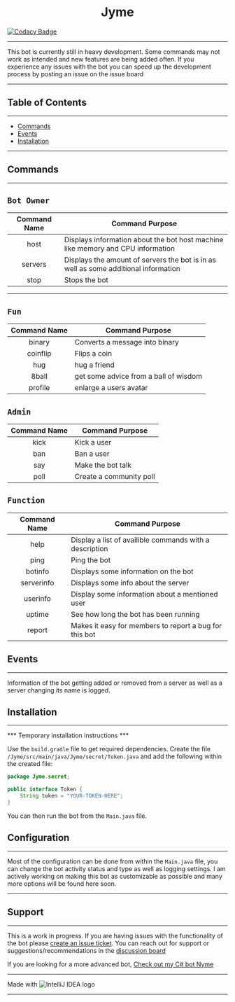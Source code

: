 <h1 align="center">Jyme</h1>

[![Codacy Badge](https://app.codacy.com/project/badge/Grade/c6ac604d18a445ae99f34cda5c802ce1)](https://www.codacy.com/gh/goldentg/Jyme/dashboard?utm_source=github.com&amp;utm_medium=referral&amp;utm_content=goldentg/Jyme&amp;utm_campaign=Badge_Grade)
***
This bot is currently still in heavy development. Some commands may not work as intended and new features are being added often. If you experience any issues with the bot you can speed up the development process by posting an issue on the issue board
***

## **Table of Contents**
***
* [Commands](#commands)
* [Events](#events)
* [Installation](#installation)
***

## **Commands**
***

`Bot Owner`
------------
| Command Name | Command Purpose                                                                     |
|:------------:|-------------------------------------------------------------------------------------|
|     host     | Displays information about the bot host machine like memory and CPU information     |
|   servers    | Displays the amount of servers the bot is in as well as some additional information |
| stop | Stops the bot |
***

`Fun`
------------
| Command Name | Command Purpose                                                                     |
|:------------:|-------------------------------------------------------------------------------------|
| binary | Converts a message into binary | 
| coinflip | Flips a coin |
| hug | hug a friend | 
| 8ball | get some advice from a ball of wisdom | 
 | profile | enlarge a users avatar | 



`Admin`
------------
| Command Name | Command Purpose         |
|:------------:|-------------------------|
| kick | Kick a user             |
| ban | Ban a user              | 
| say | Make the bot talk       | 
| poll | Create a community poll |

`Function`
------------
| Command Name | Command Purpose                                         |
|:------------:|---------------------------------------------------------|
| help | Display a list of availible commands with a description | 
| ping | Ping the bot                                            | 
| botinfo | Displays some information on the bot  |
| serverinfo | Displays some info about the server |
| userinfo | Display some information about a mentioned user |  
| uptime | See how long the bot has been running |
| report | Makes it easy for members to report a bug for this bot | 


## **Events**
***
Information of the bot getting added or removed from a server as well as a server changing its name is logged.

## **Installation**
***
*** Temporary installation instructions ***

Use the `build.gradle` file to get required dependencies. Create the file `/Jyme/src/main/java/Jyme/secret/Token.java` and add the following within the created file:
```java
package Jyme.secret;

public interface Token {
    String token = "YOUR-TOKEN-HERE";
}
```
You can then run the bot from the `Main.java` file. 

## **Configuration**
***
Most of the configuration can be done from within the `Main.java` file, you can change the bot activity status and type as well as logging settings. I am actively working on making this bot as customizable as possible and many more options will be found here soon.  
***

## **Support**
***
This is a work in progress. If you are having issues with the functionality of the bot please [create an issue ticket](https://github.com/goldentg/Jyme/issues). You can reach out for support or suggestions/recommendations in the [discussion board](https://github.com/goldentg/Jyme/discussions)

If you are looking for a more advanced bot, [Check out my C# bot Nyme](https://github.com/goldentg/Nyme)

***
Made with
![IntelliJ IDEA logo](https://resources.jetbrains.com.cn/storage/products/company/brand/logos/IntelliJ_IDEA.png)
***